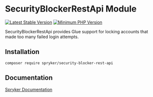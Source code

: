 # SecurityBlockerRestApi Module
[![Latest Stable Version](https://poser.pugx.org/spryker/security-blocker-rest-api/v/stable.svg)](https://packagist.org/packages/spryker/security-blocker-rest-api)
[![Minimum PHP Version](https://img.shields.io/badge/php-%3E%3D%207.3-8892BF.svg)](https://php.net/)

SecurityBlockerRestApi provides Glue support for locking accounts that made too many failed login attempts.

## Installation

```
composer require spryker/security-blocker-rest-api
```

## Documentation

[Spryker Documentation](https://academy.spryker.com/developing_with_spryker/module_guide/modules.html)
